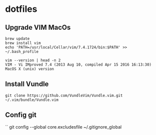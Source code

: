 # dotfiles

## Upgrade VIM MacOs

```shell
brew update
brew install vim
echo 'PATH=/usr/local/Cellar/vim/7.4.1724/bin:$PATH' >> ~/.bash_profile
```

```
vim --version | head -n 2
VIM - Vi IMproved 7.4 (2013 Aug 10, compiled Apr 15 2016 16:13:30)
MacOS X (unix) version
```

## Install Vundle

```
git clone https://github.com/VundleVim/Vundle.vim.git ~/.vim/bundle/Vundle.vim
```

## Config git

``
git config --global core.excludesfile ~/.gitignore_global
```
